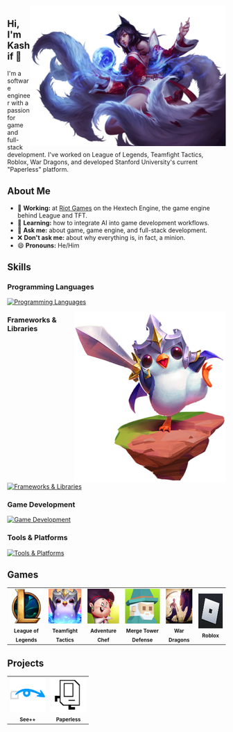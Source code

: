 <img align="right" width="450" src="img/ahri_splash.png"/>

## Hi, I'm Kashif 👋

I'm a software engineer with a passion for game and full-stack development. I've worked on League of Legends, Teamfight Tactics, Roblox, War Dragons, and developed Stanford University's current "Paperless" platform.


## About Me
- 🔭 **Working:** at [Riot Games](https://github.com/RiotGames) on the Hextech Engine, the game engine behind League and TFT.
- 🌱 **Learning:** how to integrate AI into game development workflows.
- 💬 **Ask me:** about game, game engine, and full-stack development.
- ❌ **Don't ask me:** about why everything is, in fact, a minion.
- 😄 **Pronouns:** He/Him


## Skills

### Programming Languages

[![Programming Languages](https://skillicons.dev/icons?i=cpp,cs,c,python,ts,js,java)](https://skillicons.dev)

<img align="right" width="350" src="img/tft_pengu.png"/>

### Frameworks & Libraries
[![Frameworks & Libraries](https://skillicons.dev/icons?i=react,nodejs,express)](https://skillicons.dev)

### Game Development
[![Game Development](https://skillicons.dev/icons?i=unity,unreal)](https://skillicons.dev)


### Tools & Platforms
[![Tools & Platforms](https://skillicons.dev/icons?i=aws,docker)](https://skillicons.dev)


## Games
<table>
  <tr>
    <td align="center">
      <a href="https://www.leagueoflegends.com/">
        <img src="img/league.png" width="80" height="80"><br/>
      </a>
      <sub><b>League of Legends</b></sub>
    </td>
    <td align="center">
      <a href="https://www.teamfighttactics.com/">
        <img src="img/tft.png" width="80" height="80"><br/>
      </a>
      <sub><b>Teamfight Tactics</b></sub>
    </td>
    <td align="center">
      <a href="https://www.pocketgems.com/">
        <img src="img/adventure_chef.png" width="80" height="80"><br/>
      </a>
      <sub><b>Adventure Chef</b></sub>
    </td>
    <td align="center">
      <a href="https://www.pocketgems.com/">
        <img src="img/merge_td.png" width="80" height="80"><br/>
      </a>
      <sub><b>Merge Tower Defense</b></sub>
    </td>
    <td align="center">
      <a href="https://www.wardragons.com/">
        <img src="img/war_dragons.png" width="80" height="80"><br/>
      </a>
      <sub><b>War Dragons</b></sub>
    </td>
    <td align="center">
      <a href="https://www.roblox.com/">
        <img src="img/roblox.png" width="80" height="80"><br/>
      </a>
      <sub><b>Roblox</b></sub>
    </td>
  </tr>
</table>



## Projects
<table>
  <tr>
    <td align="center">
      <a href="https://github.com/knazir/SeePlusPlus">
        <img src="img/spp.png" width="80" height="80"><br/>   
      </a>
      <sub><b>See++</b></sub>
    </td>
    <td align="center">
      <a href="https://github.com/knazir/Paperless">
        <img src="img/karel.png" width="80" height="80"><br/>
      </a>
      <sub><b>Paperless</b></sub>
    </td>
  </tr>
</table>
